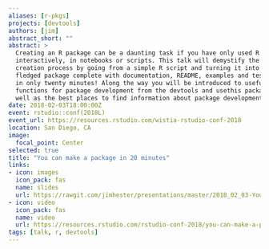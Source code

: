 ```yaml
---
aliases: [r-pkgs]
projects: [devtools]
authors: [jim]
abstract_short: ""
abstract: >
  Creating an R package can be a daunting task if you have only used R
  interactively, in notebooks or scripts. This talk will demystify the process
  creation process by going from a simple R script and turning it into a fully
  fledged package complete with documentation, README, examples and tests all
  in only twenty minutes! Along the way you will be introduced to useful
  functions for package development from the devtools and usethis packages, as
  well as the best places to find information about package development.
date: 2018-02-03T18:00:00Z
event: rstudio::conf(2018L)
event_url: https://resources.rstudio.com/wistia-rstudio-conf-2018
location: San Diego, CA
image:
  focal_point: Center
selected: true
title: "You can make a package in 20 minutes"
links:
- icon: images
  icon_pack: fas
  name: slides
  url: https://rawgit.com/jimhester/presentations/master/2018_02_03-You-can-make-a-package-in-20-minutes/2018_02_03-rstudio_conf-You_can_make_a_package_in_20_minutes.html
- icon: video
  icon_pack: fas
  name: video
  url: https://resources.rstudio.com/rstudio-conf-2018/you-can-make-a-package-in-20-minutes-jim-hester
tags: [talk, r, devtools]
---
```


<script src="//fast.wistia.com/embed/medias/z266uep8zc.jsonp" async></script>
<script src="//fast.wistia.com/assets/external/E-v1.js" async></script>
<div class="wistia_responsive_padding" style="padding:56.25% 0 0 0;position:relative;">
<div class="wistia_responsive_wrapper" style="height:100%;left:0;position:absolute;top:0;width:100%;">
<div class="wistia_embed wistia_async_z266uep8zc popover=true popoverAnimateThumbnail=true" style="height:100%;width:100%">&nbsp;</div></div></div>
